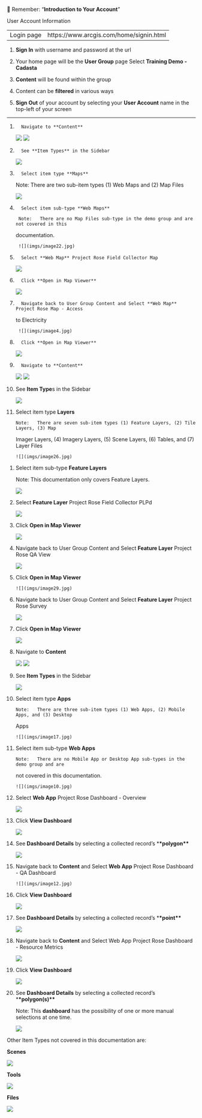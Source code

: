 :arrow_up_small: Remember: “**Introduction to Your Account**”

User Account Information

<table>
    <tr>
    <td>Login page</td>
    <td>https://www.arcgis.com/home/signin.html</td>
  </tr></table>

1. **Sign In** with username and password at the url

2. Your home page will be the **User Group** page
   Select **Training Demo - Cadasta**

3. **Content** will be found within the group

4. Content can be **filtered** in various ways

5. **Sign Out** of your account by selecting your **User Account** name in the top-left of your screen

---

1.       Navigate to **Content**

    ![](imgs/image11.jpg)
    ![](imgs/image6.jpg)

2.       See **Item Types** in the Sidebar

    ![](imgs/image9.jpg)

3.       Select item type **Maps**

    Note: There are two sub-item types (1) Web Maps and (2) Map Files

    ![](imgs/image5.jpg)

4.       Select item sub-type **Web Maps**

        Note: 	There are no Map Files sub-type in the demo group and are not covered in this

    documentation.

        ![](imgs/image22.jpg)

5.       Select **Web Map** Project Rose Field Collector Map

    ![](imgs/image1.jpg)

6.       Click **Open in Map Viewer**

    ![](imgs/image8.jpg)

7.       Navigate back to User Group Content and Select **Web Map** Project Rose Map - Access

    to Electricity

        ![](imgs/image4.jpg)

8.       Click **Open in Map Viewer**

    ![](imgs/image15.jpg)

9.       Navigate to **Content**

    ![](imgs/image11.jpg)
    ![](imgs/image6.jpg)

10. See **Item Type**s in the Sidebar

    ![](imgs/image9.jpg)

11. Select item type **Layers**

        Note: 	There are seven sub-item types (1) Feature Layers, (2) Tile Layers, (3) Map

    Imager Layers, (4) Imagery Layers, (5) Scene Layers, (6) Tables, and (7) Layer
    Files

        ![](imgs/image26.jpg)

1)  Select item sub-type **Feature Layers**

    Note: This documentation only covers Feature Layers.

    ![](imgs/image28.jpg)

2)  Select **Feature Layer** Project Rose Field Collector PLPd

    ![](imgs/image2.jpg)

3)  Click **Open in Map Viewer**

    ![](imgs/image18.jpg)

4)  Navigate back to User Group Content and Select **Feature Layer** Project Rose QA
    View

    ![](imgs/image25.jpg)

5)  Click **Open in Map Viewer**

        ![](imgs/image29.jpg)

6)  Navigate back to User Group Content and Select **Feature Layer** Project Rose Survey

    ![](imgs/image20.jpg)

7)  Click **Open in Map Viewer**

    ![](imgs/image13.jpg)

8)  Navigate to **Content**

    ![](imgs/image11.jpg)
    ![](imgs/image6.jpg)

9)  See **Item Types** in the Sidebar

    ![](imgs/image9.jpg)

10) Select item type **Apps**

        Note: 	There are three sub-item types (1) Web Apps, (2) Mobile Apps, and (3) Desktop

    Apps

        ![](imgs/image17.jpg)

11) Select item sub-type **Web Apps**

        Note:	There are no Mobile App or Desktop App sub-types in the demo group and are

    not covered in this documentation.

        ![](imgs/image10.jpg)

12) Select **Web App** Project Rose Dashboard - Overview

    ![](imgs/image12.jpg)

13) Click **View Dashboard**

    ![](imgs/image31.jpg)

14) See **Dashboard Details** by selecting a collected record’s \***\*polygon\*\***

    ![](imgs/image7.jpg)

15) Navigate back to **Content** and Select **Web App** Project Rose Dashboard - QA
    Dashboard

        ![](imgs/image12.jpg)

16) Click **View Dashboard**

    ![](imgs/image14.jpg)

17) See **Dashboard Details** by selecting a collected record’s \***\*point\*\***

    ![](imgs/image30.jpg)

18) Navigate back to **Content** and Select Web App Project Rose Dashboard - Resource
    Metrics

    ![](imgs/image12.jpg)

19) Click **View Dashboard**

    ![](imgs/image23.jpg)

20) See **Dashboard Details** by selecting a collected record’s \***\*polygon(s)\*\***

    Note: This **dashboard** has the possibility of one or more manual selections at one time.

    ![](imgs/image19.jpg)

Other Item Types not covered in this documentation are:

**Scenes**

![](imgs/image27.jpg)

**Tools**

![](imgs/image16.jpg)

**Files**

![](imgs/image21.jpg)
